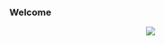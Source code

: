 ### Welcome

<div id="header" align="center">
  <img src="https://viralapk.com/30-fresh-out-of-the-oven-memes-of-the-week-to-make-you-laugh/"/>
</div>

<!--


**Soniapotato/Soniapotato** is a ✨ _special_ ✨ repository because its `README.md` (this file) appears on your GitHub profile.

Here are some ideas to get you started:

- 🔭 I’m currently working on ...
- 🌱 I’m currently learning ...
- 👯 I’m looking to collaborate on ...
- 🤔 I’m looking for help with ...
- 💬 Ask me about ...
- 📫 How to reach me: ...
- 😄 Pronouns: ...
- ⚡ Fun fact: ...
-->
